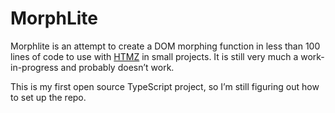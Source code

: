 # MorphLite

Morphlite is an attempt to create a DOM morphing function in less than 100 lines of code to use with [HTMZ](https://leanrada.com/htmz/) in small projects. It is still very much a work-in-progress and probably doesn’t work.

This is my first open source TypeScript project, so I’m still figuring out how to set up the repo.
